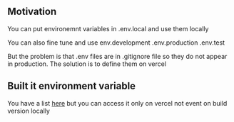 <h2>Motivation</h2>
<p>You can put environemnt variables in .env.local and use them locally</p>
<p>You can also fine tune and use env.development .env.production .env.test</p>
But the problem is that .env files are in .gitignore file so they do not appear in production. The solution is to define them on vercel

<h2>Built it environment variable</h2>
You have a list <a href='https://vercel.com/docs/concepts/projects/environment-variables#system-environment-variables'>here</a> but you can access it only on vercel not event on build version locally